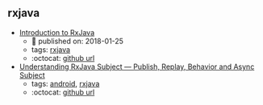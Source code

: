 rxjava 
---
* [Introduction to RxJava](https://www.baeldung.com/rx-java)
    * :calendar: published on: 2018-01-25
    * tags: [rxjava](../tags/rxjava.md)
    * :octocat: [github url](https://github.com/eugenp/tutorials/tree/master/rxjava)
* [Understanding RxJava Subject — Publish, Replay, Behavior and Async Subject](https://blog.mindorks.com/understanding-rxjava-subject-publish-replay-behavior-and-async-subject-224d663d452f)
    * tags: [android](../tags/android.md), [rxjava](../tags/rxjava.md)
    * :octocat: [github url](https://github.com/amitshekhariitbhu/RxJava2-Android-Samples)
